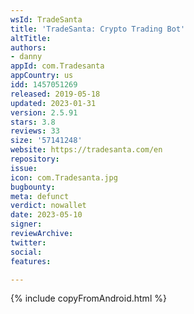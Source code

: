 ```yaml
---
wsId: TradeSanta
title: 'TradeSanta: Crypto Trading Bot'
altTitle: 
authors:
- danny
appId: com.Tradesanta
appCountry: us
idd: 1457051269
released: 2019-05-18
updated: 2023-01-31
version: 2.5.91
stars: 3.8
reviews: 33
size: '57141248'
website: https://tradesanta.com/en
repository: 
issue: 
icon: com.Tradesanta.jpg
bugbounty: 
meta: defunct
verdict: nowallet
date: 2023-05-10
signer: 
reviewArchive: 
twitter: 
social: 
features: 

---
```


{% include copyFromAndroid.html %}

